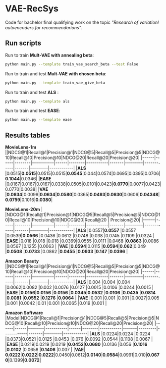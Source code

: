 VAE-RecSys
==============================
Code for bachelor final qualifying work on the topic *"Research of variationl autoencoders for recommendarions"*.



Run scripts
--------------

Run to train **Mult-VAE with annealing beta**:
```bash
python main.py --template train_vae_search_beta --test False
```

Run to train and test **Mult-VAE with chosen beta**:
```bash
python main.py --template train_vae_give_beta
```

Run to train and test **ALS** :
```bash
python main.py --template als
```

Run to train and test **EASE**:
```bash
python main.py --template ease
```


Results tables
--------------

**MovieLens-1m**
||NDCG@1|Recall@1|Precision@1|NDCG@5|Recall@5|Precision@5|NDCG@10|Recall@10|Precision@10|NDCG@20|Recall@20|Precision@20|
|------|------|--------|-----------|------|--------|-----------|-------|---------|------------|-------|---------|------------|
|**ALS**  |0.0515|**0.0515**|0.0515|0.0515|**0.0545**|0.044|0.0574|0.0695|0.0395|0.0706|**0.1044**|0.0346|
|**EASE**  |0.0167|0.0167|0.0167|0.0338|0.0505|0.0101|0.0423|**0.0770**|0.0077|0.0423|0.0770|0.0038|
|**VAE**   |**0.0634**|0.0099|**0.0634**|**0.0580**|0.0365|**0.0493**|**0.0630**|0.0606|**0.04348**|**0.0759**|0.1016|**0.0380**|



**MovieLens-20m**
| |NDCG@1|Recall@1|Precision@1|NDCG@5|Recall@5|Precision@5|NDCG@10|Recall@10|Precision@10|NDCG@20|Recall@20 | Precision@20|
|------|------|--------|-----------|------|--------|-----------|-------|---------|------------|-------|---------|------------|
|**ALS** |0.0557|**0.0557** |0.0557     |0.0539|**0.0566**  |0.0436     |0.0612 |0.0748   |0.038       |0.0745 |0.1109   |0.0324      |
|**EASE**  |0.018 |0.018   |0.018      |0.0369|0.0555  |0.0111     |0.0468 |**0.0863**   |0.0086      |0.0567 |0.1255   |0.0063      |
|**VAE**   |**0.0594**|0.0115  |**0.0594**|**0.062**|0.049   |**0.0508**     |**0.0733** |0.0862   |**0.0455**      |**0.0933** |**0.147**   |**0.0396**      |



**Amazon Beauty**
||NDCG@1|Recall@1|Precision@1|NDCG@5|Recall@5|Precision@5|NDCG@10|Recall@10|Precision@10|NDCG@20|Recall@20|Precision@20|
|------|------|--------|-----------|------|--------|-----------|-------|---------|------------|-------|---------|------------|
|**ALS**   |0.004 |0.004   |0.004      |0.0062|0.0082  |0.002      |0.0076 |0.0127   |0.0015      |0.0106 |0.0244   |0.0015      |
|**EASE**  |**0.0156**|**0.0156** |**0.0156**     |**0.0345**|**0.0532**  |**0.0106**     |**0.0435** |**0.0814**   |**0.0081**      |**0.0552** |**0.1276**   |**0.0064**     |
|**VAE**   |0.001 |0.001   |0.001      |0.0027|0.005   |0.001      |0.0042 |0.01     |0.001       |0.0065 |0.019    |0.001       |



**Amazon Software**
|Model|NDCG@1|Recall@1|Precision@1|NDCG@5|Recall@5|Precision@5|NDCG@10|Recall@10|Precision@10|NDCG@20|Recall@20|Precision@20|
|------|------|--------|-----------|------|--------|-----------|-------|---------|------------|-------|---------|------------|
|**ALS**   |0.0224|0.0224  |0.0224     |0.0373|0.0521  |0.0125     |0.0453 |0.076    |0.0092      |0.0544 |0.1108   |0.0067      |
|**EASE**  |0.0219|0.0219  |0.0219     |**0.0452**|**0.0680**  |0.0136     |0.056  |**0.1016**   |**0.0102**      |0.0658 |**0.1406**  |0.007       |
|**VAE**| **0.0222**|**0.0222**|**0.0222**|0.0450|0.0612|**0.0140**|**0.0584**|0.0991|0.010|**0.0670**|0.1399|**0.0072**|
